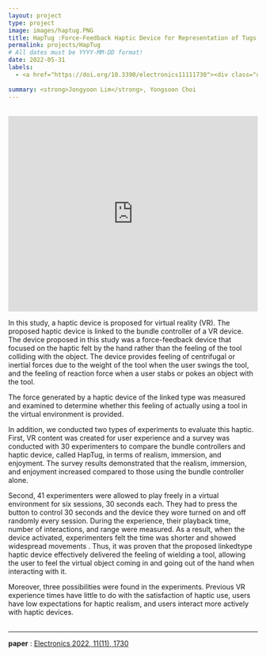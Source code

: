 ```yaml
---
layout: project
type: project
image: images/haptug.PNG
title: HapTug :Force-Feedback Haptic Device for Representation of Tugs in Virtual Reality
permalink: projects/HapTug
# All dates must be YYYY-MM-DD format!
date: 2022-05-31
labels:
  - <a href="https://doi.org/10.3390/electronics11111730"><div class="ui image label"><img src="/images/pdf.jpg">Electronics MDPI</div></a> 
  
summary: <strong>Jongyoon Lim</strong>, Yongsoon Choi 
---
```


<br>
<iframe width="100%" height="394" src="https://www.youtube.com/embed/3pYoTW2AgUY" title="YouTube video player" frameborder="0" allow="accelerometer; autoplay; clipboard-write; encrypted-media; gyroscope; picture-in-picture" allowfullscreen></iframe><BR>

<!-- <img class="ui medium right floated rounded image" src="../images/vacay-home-page.png">-->

In this study, a haptic device is proposed for virtual reality (VR). The proposed haptic device is linked to the bundle controller of a VR device. The device proposed in this study was a force-feedback device that focused on the haptic felt by the hand rather than the feeling of the tool colliding with the object. The device provides feeling of centrifugal or inertial forces due to the weight of the tool when the user swings the tool, and the feeling of reaction force when a user stabs or pokes an object with the tool. <br>

The force generated by a haptic device of the linked type was measured and examined to determine whether this feeling of actually using a tool in the virtual environment is provided. <br>


In addition, we conducted two types of experiments to evaluate this haptic. First, VR content was created for user experience and a survey was conducted with 30 experimenters to compare the bundle controllers and haptic device, called HapTug, in terms of realism, immersion, and enjoyment. The survey results demonstrated that the realism, immersion, and enjoyment increased compared to those using the bundle controller alone. <br>


Second, 41 experimenters were allowed to play freely in a virtual environment for six sessions, 30 seconds each. They had to press the button to control 30 seconds and the device they wore turned on and off randomly every session. During the experience, their playback time, number of interactions, and range were measured. As a result, when the device activated, experimenters felt the time was shorter and showed widespread movements . Thus, it was proven that the proposed linkedtype haptic device effectively delivered the feeling of wielding a tool, allowing the user to feel the virtual object coming in and going out of the hand when interacting with it. <br>


Moreover, three possibilities were found in the experiments. Previous VR experience times have little to do with the satisfaction of haptic use, users have low expectations for haptic realism, and users interact more actively with haptic devices.<br><br>
 
<hr>
<b>paper</b> : <a href="https://doi.org/10.3390/electronics11111730"><i class=""></i> Electronics 2022, 11(11), 1730</a>
<BR>
  <br><br><br><br><br><br><br>
